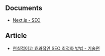 ## Documents

- [Next.js - SEO](https://nextjs.org/learn/seo)

## Article

- [현실적이고 효과적인 SEO 최적화 방법 - 기술편](https://duck-blog.vercel.app/blog/web/realistic-seo-optimization)
